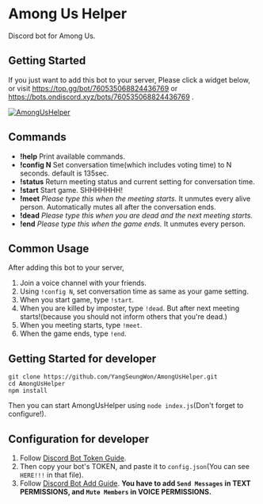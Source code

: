 # Among Us Helper
Discord bot for Among Us.

## Getting Started
If you just want to add this bot to your server,
Please click a widget below, or visit https://top.gg/bot/760535068824436769 or https://bots.ondiscord.xyz/bots/760535068824436769 .

<a href="https://top.gg/bot/760535068824436769">
    <img src="https://top.gg/api/widget/760535068824436769.svg" alt="AmongUsHelper" />
</a>


## Commands
* **!help**
Print available commands.
* **!config N**
Set conversation time(which includes voting time) to N seconds. default is 135sec.
* **!status**
Return meeting status and current setting for conversation time.
* **!start**
Start game. SHHHHHHH!
* **!meet**
*Please type this when the meeting starts.* It unmutes every alive person. Automatically mutes all after the conversation ends.
* **!dead**
*Please type this when you are dead and the next meeting starts.*
* **!end**
*Please type this when the game ends.* It unmutes every person.

## Common Usage
After adding this bot to your server,
1. Join a voice channel with your friends.
2. Using `!config N`, set conversation time as same as your game setting.
3. When you start game, type `!start`.
4. When you are killed by imposter, type `!dead`. But after next meeting starts!(because you should not inform others that you're dead.)
5. When you meeting starts, type `!meet`.
6. When the game ends, type `!end`.

## Getting Started for developer
```
git clone https://github.com/YangSeungWon/AmongUsHelper.git
cd AmongUsHelper
npm install
```
Then you can start AmongUsHelper using `node index.js`(Don't forget to configure!).

## Configuration for developer
1. Follow [Discord Bot Token Guide](https://discordjs.guide/preparations/setting-up-a-bot-application.html#creating-your-bot).
2. Then copy your bot's TOKEN, and paste it to `config.json`(You can see `HERE!!!` in that file).
3. Follow [Discord Bot Add Guide](https://discordjs.guide/preparations/adding-your-bot-to-servers.html#bot-invite-links).
    **You have to add `Send Messages` in TEXT PERMISSIONS, and `Mute Members` in VOICE PERMISSIONS.**

